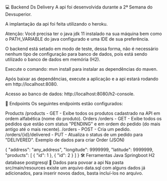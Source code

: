 💻 Backend Ds Delivery
A api foi desenvolvida durante a 2ª Semana do Devsuperior.

A implantação da api foi feita utilizando o heroku.

Atenção: Você precisa ter o java jdk 11 instalado na sua máquina bem como o PATH_VARIABLE do java configurado e uma IDE de sua preferência.

O backend está setado em modo de teste, dessa forma, não é necessário nenhum tipo de configuração para banco de dados, pois está sendo utilizado o banco de dados em memória (H2).

Execute o comando: mvn install para instalar as dependências do maven.

Após baixar as dependências, execute a aplicação e a api estará rodando em http://localhost:8080.

Acesso ao banco de dados: http://localhost:8080/h2-console.

📌 Endpoints
Os seguintes endpoints estão configurados:

Products
/products - GET - Exibe todos os produtos cadastrado na API em ordem alfabética (nome do produto).
Orders
/orders - GET - Exibe todos os pedidos que estão com status "PENDING" e em ordem do pedido (do mais antigo até o mais recente).
/orders - POST - Cria um pedido.
/orders/{id}/delivered - PUT - Atualiza o status de um pedido para "DELIVERED".
Exemplo de dados para criar Order (JSON)

{
  "address": "any_address",
  "longitude": 9999999,
  "latitude": 9999999,
  "products": [
    {
      "id": 1
    },
    {
      "id": 2
    }
  ]
}
🛠️ Ferramentas
Java
Springboot
H2 database
postgresql
💾 Dados para povoar a api
Na pasta src/main/resources existe um arquivo data.sql com alguns dados já adicionados, para inserir novos dados, basta incluí-los no arquivo.
